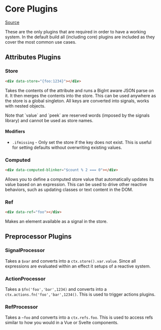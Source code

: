 # Core Plugins

[Source](https://github.com/starfederation/datastar/blob/main/packages/library/src/lib/plugins/official/core.ts)

These are the only plugins that are required in order to have a working system. In the default build all (including core) plugins are included as they cover the most common use cases.

## Attributes Plugins

### Store

```html
<div data-store="{foo:1234}"></div>
```

Takes the contents of the attribute and runs a BigInt aware JSON parse on it. It then merges the contents into the store. This can be used anywhere as the store is a global singleton. All keys are converted into signals, works with nested objects.

<div class="alert alert-info">
    <div>
        Note that `value` and `peek` are reserved words (imposed by the signals library) and cannot be used as store names.
    </div>
</div>

#### Modifiers

- `.ifmissing` - Only set the store if the key does not exist. This is useful for setting defaults without overwriting existing values.

### Computed

```html
<div data-computed-blinker="$count % 2 === 0"></div>
```

Allows you to define a computed store value that automatically updates its value based on an expression. This can be used to drive other reactive behaviors, such as updating classes or text content in the DOM.

### Ref

```html
<div data-ref="foo"></div>
```

Makes an element available as a signal in the store.

## Preprocessor Plugins

### SignalProcessor

Takes a `$var` and converts into a `ctx.store().var.value`. Since all expressions are evaluated within an effect it setups of a reactive system.

### ActionProcessor

Takes a `$fn('foo','bar',1234)` and converts into a `ctx.actions.fn('foo','bar',1234()`. This is used to trigger actions plugins.

### RefProcessor

Takes a `~foo` and converts into a `ctx.refs.foo`. This is used to access refs similar to how you would in a Vue or Svelte components.
